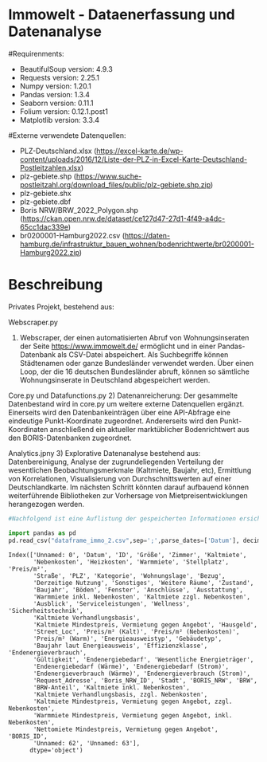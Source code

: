 # Immowelt - Dataenerfassung und Datenanalyse


#Requirenments:
- BeautifulSoup version: 4.9.3
- Requests version: 2.25.1
- Numpy version: 1.20.1
- Pandas version: 1.3.4
- Seaborn version: 0.11.1
- Folium version: 0.12.1.post1
- Matplotlib version: 3.3.4



#Externe verwendete Datenquellen:
- PLZ-Deutschland.xlsx (https://excel-karte.de/wp-content/uploads/2016/12/Liste-der-PLZ-in-Excel-Karte-Deutschland-Postleitzahlen.xlsx)
- plz-gebiete.shp (https://www.suche-postleitzahl.org/download_files/public/plz-gebiete.shp.zip)
- plz-gebiete.shx
- plz-gebiete.dbf
- Boris NRW/BRW_2022_Polygon.shp (https://ckan.open.nrw.de/dataset/ce127d47-27d1-4f49-a4dc-65cc1dac339e)
- br0200001-Hamburg2022.csv (https://daten-hamburg.de/infrastruktur_bauen_wohnen/bodenrichtwerte/br0200001-Hamburg2022.zip)

# Beschreibung




Privates Projekt, bestehend aus:

Webscraper.py
1) Webscraper, der einen automatisierten Abruf von Wohnungsinseraten der Seite https://www.immowelt.de/ ermöglicht und in einer Pandas-Datenbank als CSV-Datei abspeichert. Als Suchbegriffe können Städtenamen oder ganze Bundesländer verwendet werden. Über einen Loop, der die 16 deutschen Bundesländer abruft, können so sämtliche Wohnungsinserate in Deutschland abgespeichert werden. 

Core.py und Datafunctions.py
2) Datenanreicherung: Der gesammelte Datenbestand wird in core.py um weitere externe Datenquellen ergänzt. Einerseits wird den Datenbankeinträgen über eine API-Abfrage eine eindeutige Punkt-Koordinate zugeordnet. Andererseits wird den Punkt-Koordinaten anschließend ein aktueller marktüblicher Bodenrichtwert aus den BORIS-Datenbanken zugeordnet. 

Analytics.jpny
3) Explorative Datenanalyse bestehend aus: Datenbereinigung, Analyse der zugrundeliegenden Verteilung der wesentlichen Beobachtungsmerkmale (Kaltmiete, Baujahr, etc), Ermittlung von Korrelationen, Visualisierung von Durchschnittswerten auf einer Deutschlandkarte.
Im nächsten Schritt könnten darauf aufbauend können weiterführende Bibliotheken zur Vorhersage von Mietpreisentwicklungen herangezogen werden.



```python
#Nachfolgend ist eine Auflistung der gespeicherten Informationen ersichtlich

import pandas as pd
pd.read_csv("dataframe_immo_2.csv",sep=';',parse_dates=['Datum'], decimal=",",thousands=None,low_memory=False).columns
```




    Index(['Unnamed: 0', 'Datum', 'ID', 'Größe', 'Zimmer', 'Kaltmiete',
           'Nebenkosten', 'Heizkosten', 'Warmmiete', 'Stellplatz', 'Preis/m²',
           'Straße', 'PLZ', 'Kategorie', 'Wohnungslage', 'Bezug',
           'Derzeitige Nutzung', 'Sonstiges', 'Weitere Räume', 'Zustand',
           'Baujahr', 'Böden', 'Fenster', 'Anschlüsse', 'Ausstattung',
           'Warmmiete inkl. Nebenkosten', 'Kaltmiete zzgl. Nebenkosten',
           'Ausblick', 'Serviceleistungen', 'Wellness', 'Sicherheitstechnik',
           'Kaltmiete Verhandlungsbasis',
           'Kaltmiete Mindestpreis, Vermietung gegen Angebot', 'Hausgeld',
           'Street_Loc', 'Preis/m² (Kalt)', 'Preis/m² (Nebenkosten)',
           'Preis/m² (Warm)', 'Energieausweistyp', 'Gebäudetyp',
           'Baujahr laut Energieausweis', 'Effizienzklasse', 'Endenergieverbrauch',
           'Gültigkeit', 'Endenergiebedarf', 'Wesentliche Energieträger',
           'Endenergiebedarf (Wärme)', 'Endenergiebedarf (Strom)',
           'Endenergieverbrauch (Wärme)', 'Endenergieverbrauch (Strom)',
           'Request_Adresse', 'Boris_NRW_ID', 'Stadt', 'BORIS_NRW', 'BRW',
           'BRW-Anteil', 'Kaltmiete inkl. Nebenkosten',
           'Kaltmiete Verhandlungsbasis, zzgl. Nebenkosten',
           'Kaltmiete Mindestpreis, Vermietung gegen Angebot, zzgl. Nebenkosten',
           'Warmmiete Mindestpreis, Vermietung gegen Angebot, inkl. Nebenkosten',
           'Nettomiete Mindestpreis, Vermietung gegen Angebot', 'BORIS_ID',
           'Unnamed: 62', 'Unnamed: 63'],
          dtype='object')




